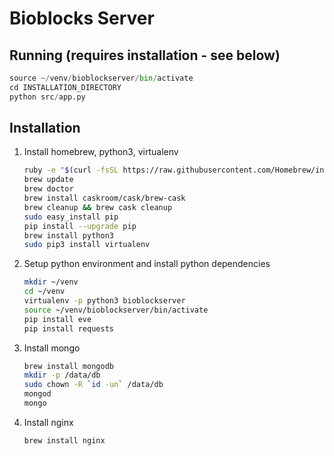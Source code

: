 # Bioblocks Server

## Running (requires installation - see below)

```python
source ~/venv/bioblockserver/bin/activate
cd INSTALLATION_DIRECTORY
python src/app.py
```

## Installation

1. Install homebrew, python3, virtualenv

   ```sh
   ruby -e "$(curl -fsSL https://raw.githubusercontent.com/Homebrew/install/master/install)"
   brew update
   brew doctor
   brew install caskroom/cask/brew-cask
   brew cleanup && brew cask cleanup
   sudo easy_install pip
   pip install --upgrade pip
   brew install python3
   sudo pip3 install virtualenv
   ```

2. Setup python environment and install python dependencies

   ```sh
   mkdir ~/venv
   cd ~/venv
   virtualenv -p python3 bioblockserver
   source ~/venv/bioblockserver/bin/activate
   pip install eve
   pip install requests
   ```

3. Install mongo

   ```sh
   brew install mongodb
   mkdir -p /data/db
   sudo chown -R `id -un` /data/db
   mongod
   mongo
   ```

4. Install nginx

   ```sh
   brew install nginx
   ```
